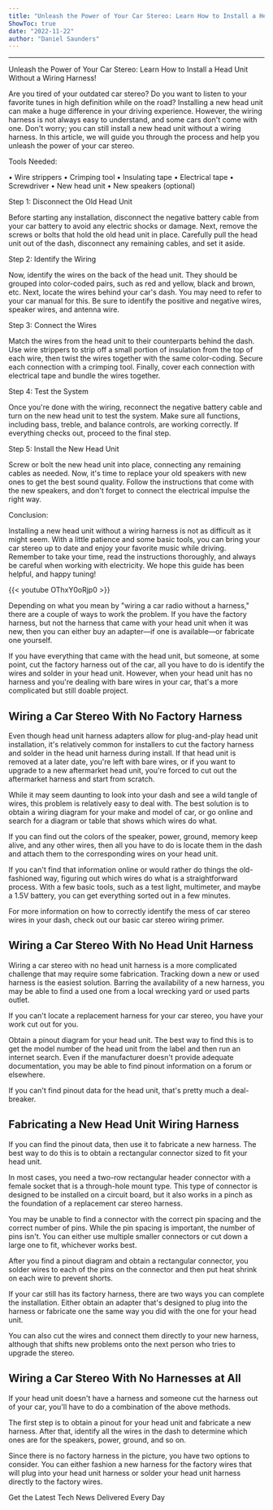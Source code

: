 ```yaml
---
title: "Unleash the Power of Your Car Stereo: Learn How to Install a Head Unit Without a Wiring Harness!"
ShowToc: true 
date: "2022-11-22"
author: "Daniel Saunders"
---
```

*****
Unleash the Power of Your Car Stereo: Learn How to Install a Head Unit Without a Wiring Harness!

Are you tired of your outdated car stereo? Do you want to listen to your favorite tunes in high definition while on the road? Installing a new head unit can make a huge difference in your driving experience. However, the wiring harness is not always easy to understand, and some cars don't come with one. Don't worry; you can still install a new head unit without a wiring harness. In this article, we will guide you through the process and help you unleash the power of your car stereo.

Tools Needed:

• Wire strippers
• Crimping tool
• Insulating tape
• Electrical tape
• Screwdriver
• New head unit
• New speakers (optional)

Step 1: Disconnect the Old Head Unit

Before starting any installation, disconnect the negative battery cable from your car battery to avoid any electric shocks or damage. Next, remove the screws or bolts that hold the old head unit in place. Carefully pull the head unit out of the dash, disconnect any remaining cables, and set it aside.

Step 2: Identify the Wiring

Now, identify the wires on the back of the head unit. They should be grouped into color-coded pairs, such as red and yellow, black and brown, etc. Next, locate the wires behind your car's dash. You may need to refer to your car manual for this. Be sure to identify the positive and negative wires, speaker wires, and antenna wire.

Step 3: Connect the Wires

Match the wires from the head unit to their counterparts behind the dash. Use wire strippers to strip off a small portion of insulation from the top of each wire, then twist the wires together with the same color-coding. Secure each connection with a crimping tool. Finally, cover each connection with electrical tape and bundle the wires together.

Step 4: Test the System

Once you're done with the wiring, reconnect the negative battery cable and turn on the new head unit to test the system. Make sure all functions, including bass, treble, and balance controls, are working correctly. If everything checks out, proceed to the final step.

Step 5: Install the New Head Unit

Screw or bolt the new head unit into place, connecting any remaining cables as needed. Now, it's time to replace your old speakers with new ones to get the best sound quality. Follow the instructions that come with the new speakers, and don't forget to connect the electrical impulse the right way.

Conclusion:

Installing a new head unit without a wiring harness is not as difficult as it might seem. With a little patience and some basic tools, you can bring your car stereo up to date and enjoy your favorite music while driving. Remember to take your time, read the instructions thoroughly, and always be careful when working with electricity. We hope this guide has been helpful, and happy tuning!

{{< youtube OThxY0oRjp0 >}} 




Depending on what you mean by "wiring a car radio without a harness," there are a couple of ways to work the problem. If you have the factory harness, but not the harness that came with your head unit when it was new, then you can either buy an adapter—if one is available—or fabricate one yourself.

 

If you have everything that came with the head unit, but someone, at some point, cut the factory harness out of the car, all you have to do is identify the wires and solder in your head unit. However, when your head unit has no harness and you're dealing with bare wires in your car, that's a more complicated but still doable project.

 
##   Wiring a Car Stereo With No Factory Harness  
 

Even though head unit harness adapters allow for plug-and-play head unit installation, it's relatively common for installers to cut the factory harness and solder in the head unit harness during install. If that head unit is removed at a later date, you're left with bare wires, or if you want to upgrade to a new aftermarket head unit, you're forced to cut out the aftermarket harness and start from scratch.

 

While it may seem daunting to look into your dash and see a wild tangle of wires, this problem is relatively easy to deal with. The best solution is to obtain a wiring diagram for your make and model of car, or go online and search for a diagram or table that shows which wires do what.

 

If you can find out the colors of the speaker, power, ground, memory keep alive, and any other wires, then all you have to do is locate them in the dash and attach them to the corresponding wires on your head unit.

 

If you can't find that information online or would rather do things the old-fashioned way, figuring out which wires do what is a straightforward process. With a few basic tools, such as a test light, multimeter, and maybe a 1.5V battery, you can get everything sorted out in a few minutes.

 

For more information on how to correctly identify the mess of car stereo wires in your dash, check out our basic car stereo wiring primer.

 
##   Wiring a Car Stereo With No Head Unit Harness  
 

Wiring a car stereo with no head unit harness is a more complicated challenge that may require some fabrication. Tracking down a new or used harness is the easiest solution. Barring the availability of a new harness, you may be able to find a used one from a local wrecking yard or used parts outlet.

 

If you can't locate a replacement harness for your car stereo, you have your work cut out for you.

 

Obtain a pinout diagram for your head unit. The best way to find this is to get the model number of the head unit from the label and then run an internet search. Even if the manufacturer doesn't provide adequate documentation, you may be able to find pinout information on a forum or elsewhere.

 

If you can't find pinout data for the head unit, that's pretty much a deal-breaker.

 
##   Fabricating a New Head Unit Wiring Harness  
 

If you can find the pinout data, then use it to fabricate a new harness. The best way to do this is to obtain a rectangular connector sized to fit your head unit.

 

In most cases, you need a two-row rectangular header connector with a female socket that is a through-hole mount type. This type of connector is designed to be installed on a circuit board, but it also works in a pinch as the foundation of a replacement car stereo harness.

 

You may be unable to find a connector with the correct pin spacing and the correct number of pins. While the pin spacing is important, the number of pins isn't. You can either use multiple smaller connectors or cut down a large one to fit, whichever works best.

 

After you find a pinout diagram and obtain a rectangular connector, you solder wires to each of the pins on the connector and then put heat shrink on each wire to prevent shorts.

 

If your car still has its factory harness, there are two ways you can complete the installation. Either obtain an adapter that's designed to plug into the harness or fabricate one the same way you did with the one for your head unit.

 

You can also cut the wires and connect them directly to your new harness, although that shifts new problems onto the next person who tries to upgrade the stereo.

 
##   Wiring a Car Stereo With No Harnesses at All  
 

If your head unit doesn't have a harness and someone cut the harness out of your car, you'll have to do a combination of the above methods.

 

The first step is to obtain a pinout for your head unit and fabricate a new harness. After that, identify all the wires in the dash to determine which ones are for the speakers, power, ground, and so on.

 

Since there is no factory harness in the picture, you have two options to consider. You can either fashion a new harness for the factory wires that will plug into your head unit harness or solder your head unit harness directly to the factory wires.

 

Get the Latest Tech News Delivered Every Day




